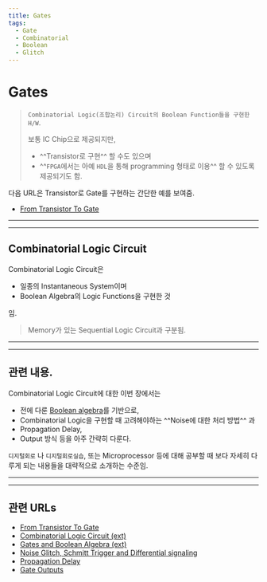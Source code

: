 ```yaml
---
title: Gates
tags:
  - Gate
  - Combinatorial
  - Boolean
  - Glitch
---
```


# Gates

> `Combinatorial Logic(조합논리) Circuit의 Boolean Function들을 구현한 H/W`.  
>  
> 보통 IC Chip으로 제공되지만,  
>
> * ^^Transistor로 구현^^ 할 수도 있으며 
> * ^^`FPGA`에서는 아예 `HDL`을 통해 programming 형태로 이용^^ 할 수 있도록 제공되기도 함.

다음 URL은 Transistor로 Gate를 구현하는 간단한 예를 보여줌.

* [From Transistor To Gate](https://dsaint31.tistory.com/696)

---

---

## Combinatorial Logic Circuit

Combinatorial Logic Circuit은 

* 일종의 Instantaneous System이며 
* Boolean Algebra의 Logic Functions을 구현한 것

임.

> Memory가 있는 Sequential Logic Circuit과 구분됨.

---

---

## 관련 내용.

Combinatorial Logic Circuit에 대한 이번 장에서는

* 전에 다룬 [Boolean algebra](../ch01/ch01_13_boolean_algebra.md)를 기반으로, 
* Combinatorial Logic을 구현할 때 고려해야하는 ^^Noise에 대한 처리 방법^^ 과 
* Propagation Delay, 
* Output 방식 등을 아주 간략히 다룬다. 
  
  
`디지털회로` 나 `디지털회로실습`, 또는 Microprocessor 등에 대해 공부할 때 보다 자세히 다루게 되는 내용들을 대략적으로 소개하는 수준임.

---

---

## 관련 URLs

* [From Transistor To Gate](https://dsaint31.tistory.com/696)
* [Combinatorial Logic Circuit (ext)](https://dsaint31.tistory.com/entry/CI-Combinational-Circuit-or-Combinatonal-Logic-Circuit)
* [Gates and Boolean Algebra (ext)](https://dsaint31.tistory.com/entry/CI-Logic-Gates)
* [Noise Glitch, Schmitt Trigger and Differential signaling](ce02_04_1_glitch.md)
* [Propagation Delay](ce02_04_3_propagation_delay.md)
* [Gate Outputs](ce02_04_4_0_gate_outputs.md)

